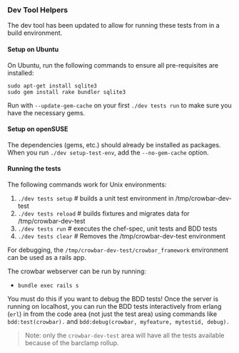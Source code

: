 ### Dev Tool Helpers 

The dev tool has been updated to allow for running these tests from in a build environment.  

#### Setup on Ubuntu

On Ubuntu, run the following commands to ensure all pre-requisites are installed:

    sudo apt-get install sqlite3
    sudo gem install rake bundler sqlite3

Run with `--update-gem-cache` on your first `./dev tests run` to make sure you have the necessary gems.

#### Setup on openSUSE

The dependencies (gems, etc.) should already be installed as packages.
When you run `./dev setup-test-env`, add the `--no-gem-cache` option.

#### Running the tests

The following commands work for Unix environments:

1. `./dev tests setup`     # builds a unit test environment in /tmp/crowbar-dev-test
1. `./dev tests reload`    # builds fixtures and migrates data for /tmp/crowbar-dev-test
1. `./dev tests run`       # executes the chef-spec, unit tests and BDD tests
1. `./dev tests clear`     # Removes the /tmp/crowbar-dev-test environment

For debugging, the `/tmp/crowbar-dev-test/crowbar_framework` environment can be used as a rails app.  

The crowbar webserver can be run by running:
* `bundle exec rails s`

You must do this if you want to debug the BDD tests!  Once the server is running on localhost, you can run the BDD tests interactively from erlang (`erl`) in from the code area (not just the test area) using commands like `bdd:test(crowbar).` and `bdd:debug(crowbar, myfeature, mytestid, debug).`  

> Note: only the `crowbar-dev-test` area will have all the tests available because of the barclamp rollup.

